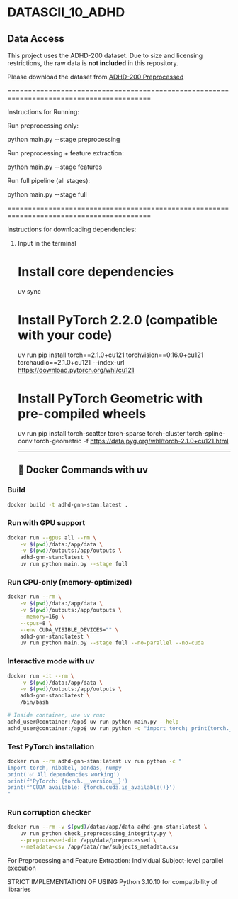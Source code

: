 # DATASCII_10_ADHD

## Data Access

This project uses the ADHD-200 dataset. Due to size and licensing restrictions, the raw data is **not included** in this repository.

Please download the dataset from [ADHD-200 Preprocessed](http://fcon_1000.projects.nitrc.org/indi/adhd200/)

=========================================================================================

Instructions for Running:

Run preprocessing only:

python main.py --stage preprocessing

Run preprocessing + feature extraction:

python main.py --stage features

Run full pipeline (all stages):

python main.py --stage full

=========================================================================================

Instructions for downloading dependencies:

1. Input in the terminal

   # Install core dependencies

   uv sync

   # Install PyTorch 2.2.0 (compatible with your code)

   uv run pip install torch==2.1.0+cu121 torchvision==0.16.0+cu121 torchaudio==2.1.0+cu121 --index-url https://download.pytorch.org/whl/cu121

   # Install PyTorch Geometric with pre-compiled wheels

   uv run pip install torch-scatter torch-sparse torch-cluster torch-spline-conv torch-geometric -f https://data.pyg.org/whl/torch-2.1.0+cu121.html

   ***

   ## 🐳 Docker Commands with uv

### Build

```bash
docker build -t adhd-gnn-stan:latest .
```

### Run with GPU support

```bash
docker run --gpus all --rm \
    -v $(pwd)/data:/app/data \
    -v $(pwd)/outputs:/app/outputs \
    adhd-gnn-stan:latest \
    uv run python main.py --stage full
```

### Run CPU-only (memory-optimized)

```bash
docker run --rm \
    -v $(pwd)/data:/app/data \
    -v $(pwd)/outputs:/app/outputs \
    --memory=16g \
    --cpus=8 \
    --env CUDA_VISIBLE_DEVICES="" \
    adhd-gnn-stan:latest \
    uv run python main.py --stage full --no-parallel --no-cuda
```

### Interactive mode with uv

```bash
docker run -it --rm \
    -v $(pwd)/data:/app/data \
    -v $(pwd)/outputs:/app/outputs \
    adhd-gnn-stan:latest \
    /bin/bash

# Inside container, use uv run:
adhd_user@container:/app$ uv run python main.py --help
adhd_user@container:/app$ uv run python -c "import torch; print(torch.__version__)"
```

### Test PyTorch installation

```bash
docker run --rm adhd-gnn-stan:latest uv run python -c "
import torch, nibabel, pandas, numpy
print('✅ All dependencies working')
print(f'PyTorch: {torch.__version__}')
print(f'CUDA available: {torch.cuda.is_available()}')
"
```

### Run corruption checker

```bash
docker run --rm -v $(pwd)/data:/app/data adhd-gnn-stan:latest \
    uv run python check_preprocessing_integrity.py \
    --preprocessed-dir /app/data/preprocessed \
    --metadata-csv /app/data/raw/subjects_metadata.csv
```

For Preprocessing and Feature Extraction:
Individual Subject-level parallel execution

STRICT IMPLEMENTATION OF USING Python 3.10.10 for compatibility of libraries
